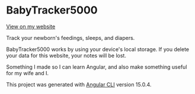 # BabyTracker5000

[View on my website](https://jpfleiderer.com/babytracker/)

Track your newborn's feedings, sleeps, and diapers.

BabyTracker5000 works by using your device's local storage. If you delete your data for this website, your notes will be lost.

Something I made so I can learn Angular, and also make something useful for my wife and I.

This project was generated with [Angular CLI](https://github.com/angular/angular-cli) version 15.0.4.
